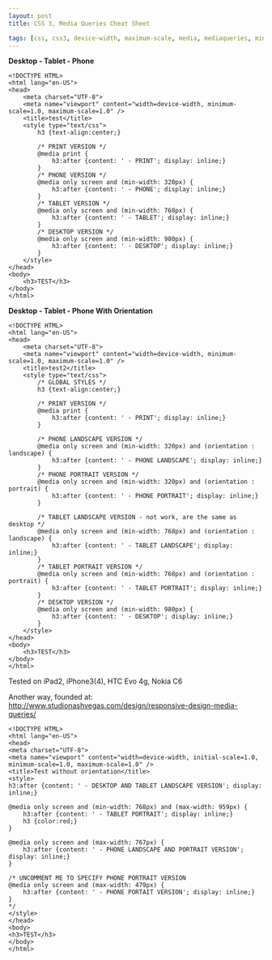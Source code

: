 ```yaml
---
layout: post
title: CSS 3, Media Queries Cheat Sheet

tags: [css, css3, device-width, maximum-scale, media, mediaqueries, min-width, minimum-scale, mobile, orientation, phone, query, tablet, viewport]
---
```


**Desktop - Tablet - Phone**

    <!DOCTYPE HTML>
    <html lang="en-US">
    <head>
        <meta charset="UTF-8">
        <meta name="viewport" content="width=device-width, minimum-scale=1.0, maximum-scale=1.0" />
        <title>test</title>
        <style type="text/css">
            h3 {text-align:center;}

            /* PRINT VERSION */
            @media print {
                h3:after {content: ' - PRINT'; display: inline;}
            }
            /* PHONE VERSION */
            @media only screen and (min-width: 320px) {
                h3:after {content: ' - PHONE'; display: inline;}
            }
            /* TABLET VERSION */
            @media only screen and (min-width: 768px) {
                h3:after {content: ' - TABLET'; display: inline;}
            }
            /* DESKTOP VERSION */
            @media only screen and (min-width: 980px) {
                h3:after {content: ' - DESKTOP'; display: inline;}
            }
        </style>
    </head>
    <body>
        <h3>TEST</h3>
    </body>
    </html>

**Desktop - Tablet - Phone With Orientation**

    <!DOCTYPE HTML>
    <html lang="en-US">
    <head>
        <meta charset="UTF-8">
        <meta name="viewport" content="width=device-width, minimum-scale=1.0, maximum-scale=1.0" />
        <title>test2</title>
        <style type="text/css">
            /* GLOBAL STYLES */
            h3 {text-align:center;}

            /* PRINT VERSION */
            @media print {
                h3:after {content: ' - PRINT'; display: inline;}
            }

            /* PHONE LANDSCAPE VERSION */
            @media only screen and (min-width: 320px) and (orientation : landscape) {
                h3:after {content: ' - PHONE LANDSCAPE'; display: inline;}
            }
            /* PHONE PORTRAIT VERSION */
            @media only screen and (min-width: 320px) and (orientation : portrait) {
                h3:after {content: ' - PHONE PORTRAIT'; display: inline;}
            }

            /* TABLET LANDSCAPE VERSION - not work, are the same as desktop */
            @media only screen and (min-width: 768px) and (orientation : landscape) {
                h3:after {content: ' - TABLET LANDSCAPE'; display: inline;}
            }
            /* TABLET PORTRAIT VERSION */
            @media only screen and (min-width: 768px) and (orientation : portrait) {
                h3:after {content: ' - TABLET PORTRAIT'; display: inline;}
            }
            /* DESKTOP VERSION */
            @media only screen and (min-width: 980px) {
                h3:after {content: ' - DESKTOP'; display: inline;}
            }
        </style>
    </head>
    <body>
        <h3>TEST</h3>
    </body>
    </html>

Tested on iPad2, iPhone3(4), HTC Evo 4g, Nokia C6

Another way, founded at: http://www.studionashvegas.com/design/responsive-design-media-queries/

    <!DOCTYPE HTML>
    <html lang="en-US">
    <head>
    <meta charset="UTF-8">
    <meta name="viewport" content="width=device-width, initial-scale=1.0, minimum-scale=1.0, maximum-scale=1.0" />
    <title>Test without orientation</title>
    <style>
    h3:after {content: ' - DESKTOP AND TABLET LANDSCAPE VERSION'; display: inline;}

    @media only screen and (min-width: 768px) and (max-width: 959px) {
        h3:after {content: ' - TABLET PORTRAIT'; display: inline;}
        h3 {color:red;}
    }

    @media only screen and (max-width: 767px) {
        h3:after {content: ' - PHONE LANDSCAPE AND PORTRAIT VERSION'; display: inline;}
    }

    /* UNCOMMENT ME TO SPECIFY PHONE PORTRAIT VERSION
    @media only screen and (max-width: 479px) {
        h3:after {content: ' - PHONE PORTAIT VERSION'; display: inline;}
    }
    */
    </style>
    </head>
    <body>
    <h3>TEST</h3>
    </body>
    </html>
